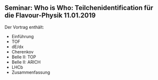 ## Seminar: Who is Who: Teilchenidentification für die Flavour-Physik 11.01.2019



Der Vortrag enthält:

* Einführung
* TOF
* dE/dx
* Cherenkov
* Belle II: TOP
* Belle II: ARICH
* LHCb
* Zusammenfassung